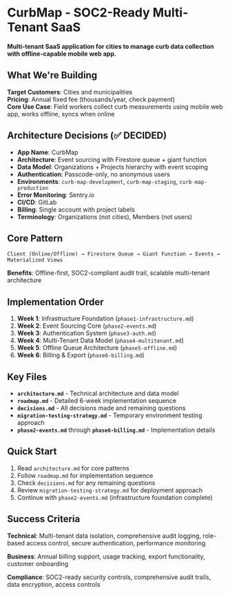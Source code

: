 # CurbMap - SOC2-Ready Multi-Tenant SaaS

**Multi-tenant SaaS application for cities to manage curb data collection with offline-capable mobile web app.**

## What We're Building

**Target Customers**: Cities and municipalities  
**Pricing**: Annual fixed fee (thousands/year, check payment)  
**Core Use Case**: Field workers collect curb measurements using mobile web app, works offline, syncs when online

## Architecture Decisions (✅ DECIDED)

- **App Name**: CurbMap
- **Architecture**: Event sourcing with Firestore queue + giant function
- **Data Model**: Organizations + Projects hierarchy with event scoping
- **Authentication**: Passcode-only, no anonymous users
- **Environments**: `curb-map-development`, `curb-map-staging`, `curb-map-production`
- **Error Monitoring**: Sentry.io
- **CI/CD**: GitLab
- **Billing**: Single account with project labels
- **Terminology**: Organizations (not cities), Members (not users)

## Core Pattern

```
Client (Online/Offline) → Firestore Queue → Giant Function → Events → Materialized Views
```

**Benefits**: Offline-first, SOC2-compliant audit trail, scalable multi-tenant architecture

## Implementation Order

1. **Week 1**: Infrastructure Foundation (`phase1-infrastructure.md`)
2. **Week 2**: Event Sourcing Core (`phase2-events.md`)
3. **Week 3**: Authentication System (`phase3-auth.md`)
4. **Week 4**: Multi-Tenant Data Model (`phase4-multitenant.md`)
5. **Week 5**: Offline Queue Architecture (`phase5-offline.md`)
6. **Week 6**: Billing & Export (`phase6-billing.md`)

## Key Files

- **`architecture.md`** - Technical architecture and data model
- **`roadmap.md`** - Detailed 6-week implementation sequence
- **`decisions.md`** - All decisions made and remaining questions
- **`migration-testing-strategy.md`** - Temporary environment testing approach
- **`phase2-events.md`** through **`phase6-billing.md`** - Implementation details

## Quick Start

1. Read `architecture.md` for core patterns
2. Follow `roadmap.md` for implementation sequence
3. Check `decisions.md` for any remaining questions
4. Review `migration-testing-strategy.md` for deployment approach
5. Continue with `phase2-events.md` (infrastructure foundation complete)

## Success Criteria

**Technical**: Multi-tenant data isolation, comprehensive audit logging, role-based access control, secure authentication, performance monitoring

**Business**: Annual billing support, usage tracking, export functionality, customer onboarding

**Compliance**: SOC2-ready security controls, comprehensive audit trails, data encryption, access controls